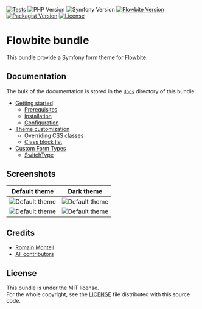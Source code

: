 [![Tests](https://img.shields.io/github/actions/workflow/status/tales-from-a-dev/flowbite-bundle/ci.yml?label=tests&style=for-the-badge)](https://github.com/tales-from-a-dev/flowbite-bundle/actions/workflows/ci.yml)
![PHP Version](https://img.shields.io/badge/php->=8.1-4f5b93.svg?style=for-the-badge)
![Symfony Version](https://img.shields.io/badge/symfony->=6.4-000.svg?style=for-the-badge)
[![Flowbite Version](https://img.shields.io/badge/flowbite->=1.6-1c64f2.svg?style=for-the-badge)](https://flowbite.com)
[![Packagist Version](https://img.shields.io/packagist/v/tales-from-a-dev/flowbite-bundle?style=for-the-badge)](https://packagist.org/packages/tales-from-a-dev/flowbite-bundle)
[![License](https://img.shields.io/github/license/talesfromadev/flowbite-bundle?style=for-the-badge)](https://github.com/tales-from-a-dev/flowbite-bundle/blob/main/LICENSE)

# Flowbite bundle

This bundle provide a Symfony form theme for [Flowbite](https://flowbite.com/).

## Documentation

The bulk of the documentation is stored in the [`docs`](docs/index.md) directory of this bundle:

* [Getting started](docs/index.md#getting-started)
    * [Prerequisites](docs/index.md#prerequisites)
    * [Installation](docs/index.md#installation)
    * [Configuration](docs/index.md#configuration)
* [Theme customization](docs/theme_customization.md#theme-customization)
    * [Overriding CSS classes](docs/theme_customization.md#overriding-css-classes)
    * [Class block list](docs/theme_customization.md#class-block-list)
* [Custom Form Types](docs/custom_form_types.md#custom-form-types)
    * [SwitchType](docs/custom_form_types.md#switchtype)

## Screenshots

| Default theme                                        | Dark theme                                        |
|------------------------------------------------------|---------------------------------------------------|
| ![Default theme](docs/screenshots/default.png)       | ![Default theme](docs/screenshots/dark.png)       |
| ![Default theme](docs/screenshots/default_error.png) | ![Default theme](docs/screenshots/dark_error.png) |

## Credits

* [Romain Monteil](https://github.com/ker0x)
* [All contributors](https://github.com/talesfromadev/flowbite-bundle/graphs/contributors)

## License

This bundle is under the MIT license.  
For the whole copyright, see the [LICENSE](LICENSE) file distributed with this source code.
